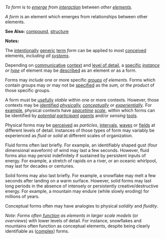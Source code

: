 *To form* is to *[emerge](https://github.com/gcassel/Modular-Organization-Terminology/blob/master/terms/emerge.md) from [interaction](https://github.com/gcassel/Modular-Organization-Terminology/blob/master/terms/interaction.md)* between *other [elements](https://github.com/gcassel/Modular-Organization-Terminology/blob/master/terms/element.md)*. 

*A form* is an element which emerges from relationships between other elements.  

**See Also:** [compound](https://github.com/gcassel/Modular-Organization-Terminology/blob/master/terms/compound.md), [structure](https://github.com/gcassel/Modular-Organization-Terminology/blob/master/terms/structure.md)

**Notes:**

The [intentionally](https://github.com/gcassel/Modular-Organization-Terminology/blob/master/terms/intention.md) [generic](https://github.com/gcassel/Modular-Organization-Terminology/blob/master/terms/generic.md) [term](https://github.com/gcassel/Modular-Organization-Terminology/blob/master/terms/term.md) *form* can be applied to most [conceived](https://github.com/gcassel/Modular-Organization-Terminology/blob/master/terms/concept.md) elements, *including all [systems](https://github.com/gcassel/Modular-Organization-Terminology/blob/master/terms/system.md)*.  

Depending on [communicative](https://github.com/gcassel/Modular-Organization-Terminology/blob/master/terms/communication.md) [context](https://github.com/gcassel/Modular-Organization-Terminology/blob/master/terms/context.md) and [level of detail](https://github.com/gcassel/Modular-Organization-Terminology/blob/master/compound-terms/level-of-detail.md), a [specific](https://github.com/gcassel/Modular-Organization-Terminology/blob/master/terms/specific.md) *[instance](https://github.com/gcassel/Modular-Organization-Terminology/blob/master/terms/instance.md) or [type](https://github.com/gcassel/Modular-Organization-Terminology/blob/master/terms/type.md)* of element may be [described](https://github.com/gcassel/Modular-Organization-Terminology/blob/master/terms/description.md) as an element *or* as a form.

Forms may *include* one or more specific *[groups](https://github.com/gcassel/Modular-Organization-Terminology/blob/master/terms/group.md) of elements*.  Forms which contain groups may *or* may not be [specified](https://github.com/gcassel/Modular-Organization-Terminology/blob/master/terms/specification.md) as the *sum, or the product* of those specific groups.

A form must be [usefully](https://github.com/gcassel/Modular-Organization-Terminology/blob/master/terms/use.md) *stable* within one or more contexts.  However, those contexts may be [identified](https://github.com/gcassel/Modular-Organization-Terminology/blob/master/terms/identify.md) *[physically](https://github.com/gcassel/Modular-Organization-Terminology/blob/master/terms/physical.md), [conceptually](https://github.com/gcassel/Modular-Organization-Terminology/blob/master/terms/concept.md) or [experientially](https://github.com/gcassel/Modular-Organization-Terminology/blob/master/terms/experience.md)*.  For [example](https://github.com/gcassel/Modular-Organization-Terminology/blob/master/terms/example.md), physical contexts have *[spacetime](https://github.com/gcassel/Modular-Organization-Terminology/blob/master/terms/spacetime.md) [scale](https://github.com/gcassel/Modular-Organization-Terminology/blob/master/terms/scale.md)*, within which forms can be identified by *[potential](https://github.com/gcassel/Modular-Organization-Terminology/blob/master/terms/potential.md) [participant](https://github.com/gcassel/Modular-Organization-Terminology/blob/master/terms/participate.md) [agents](https://github.com/gcassel/Modular-Organization-Terminology/blob/master/terms/agent.md)* and/or *sensing* [tools](https://github.com/gcassel/Modular-Organization-Terminology/blob/master/terms/tool.md).  

Physical forms may be [perceived](https://github.com/gcassel/Modular-Organization-Terminology/blob/master/terms/perceive.md) as *particles*, [intervals](https://github.com/gcassel/Modular-Organization-Terminology/blob/master/terms/interval.md), [waves](https://github.com/gcassel/Modular-Organization-Terminology/blob/master/terms/wave.md) or [fields](https://github.com/gcassel/Modular-Organization-Terminology/blob/master/terms/field.md) at different levels of detail.  Instances of those types of form may variably be experienced as *fluid* or *solid* at different scales of organization.  

Fluid forms often last briefly.  For example, an identifiably shaped gust (four dimensional waveform) of wind may last a few seconds.  However, fluid forms also may persist indefinitely if sustained by persistent inputs of energy.  For example, a stretch of rapids on a river, or an oceanic whirlpool, may last for decades or centuries.  

Solid forms may also last briefly.  For example, a snowflake may melt a few seconds after landing on a warm surface.  However, solid forms may last long periods in the absence of intensely or persistently creative/destructive energy.  For example, a mountain may endure (while slowly eroding) for millions of years.   

Conceptual forms often may have analogies to physical *solidity* and *fluidity*.

*Note*:  **Forms often *[function](https://github.com/gcassel/Modular-Organization-Terminology/blob/master/terms/function.md) as elements** in larger scale models* (or *overviews*) with lower levels of detail.  For instance, snowflakes and mountains often function as conceptual elements, despite being clearly identifiable as ([complex](https://github.com/gcassel/Modular-Organization-Terminology/blob/master/terms/complex.md)) forms.
